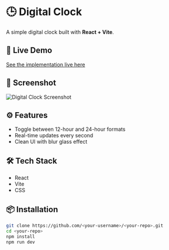 # 🕒 Digital Clock

A simple digital clock built with **React + Vite**.

## 🚀 Live Demo
[See the implementation live here](https://clock-nine-omega.vercel.app/)

## 📸 Screenshot
![Digital Clock Screenshot](./assets/screenshot.png)

## ⚙️ Features
- Toggle between 12-hour and 24-hour formats
- Real-time updates every second
- Clean UI with blur glass effect

## 🛠️ Tech Stack
- React
- Vite
- CSS

## 📦 Installation
```bash
git clone https://github.com/<your-username>/<your-repo>.git
cd <your-repo>
npm install
npm run dev
